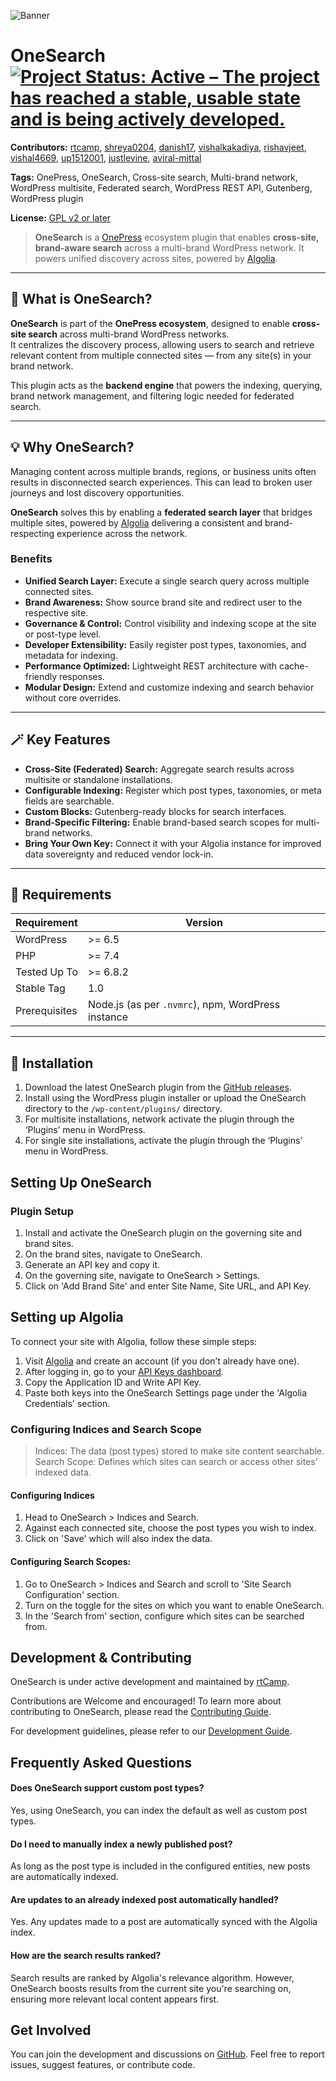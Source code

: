 ![Banner](https://rtcamp.com/wp-content/uploads/sites/2/2024/09/OneSearch-Banner.png)
# OneSearch [![Project Status: Active – The project has reached a stable, usable state and is being actively developed.](https://www.repostatus.org/badges/latest/active.svg)](https://www.repostatus.org/#active)

**Contributors:** [rtcamp](https://profiles.wordpress.org/rtcamp), [shreya0204](https://github.com/shreya0204), [danish17](https://github.com/danish17), [vishalkakadiya](https://github.com/vishalkakadiya), [rishavjeet](https://github.com/rishavjeet), [vishal4669](https://github.com/vishal4669), [up1512001](https://github.com/up1512001), [justlevine](https://github.com/justlevine), [aviral-mittal](https://github.com/aviral-mittal)

**Tags:** OnePress, OneSearch, Cross-site search, Multi-brand network, WordPress multisite, Federated search, WordPress REST API, Gutenberg, WordPress plugin

**License:** [GPL v2 or later](http://www.gnu.org/licenses/gpl-2.0.html)

> **OneSearch** is a [OnePress](https://rtcamp.com/onepress/) ecosystem plugin that enables **cross-site, brand-aware search** across a multi-brand WordPress network. It powers unified discovery across sites, powered by [Algolia](https://algolia.com/).

---

## 🧠 What is OneSearch?

**OneSearch** is part of the **OnePress ecosystem**, designed to enable **cross-site search** across multi-brand WordPress networks.  
It centralizes the discovery process, allowing users to search and retrieve relevant content from multiple connected sites — from any site(s) in your brand network.

This plugin acts as the **backend engine** that powers the indexing, querying, brand network management, and filtering logic needed for federated search.  

---

## 💡 Why OneSearch?

Managing content across multiple brands, regions, or business units often results in disconnected search experiences. This can lead to broken user journeys and lost discovery opportunities.

**OneSearch** solves this by enabling a **federated search layer** that bridges multiple sites, powered by [Algolia](https://algolia.com/) delivering a consistent and brand-respecting experience across the network.

### Benefits
- **Unified Search Layer:** Execute a single search query across multiple connected sites.
- **Brand Awareness:** Show source brand site and redirect user to the respective site.
- **Governance & Control:** Control visibility and indexing scope at the site or post-type level.
- **Developer Extensibility:** Easily register post types, taxonomies, and metadata for indexing.
- **Performance Optimized:** Lightweight REST architecture with cache-friendly responses.
- **Modular Design:** Extend and customize indexing and search behavior without core overrides.

---

## 🪄 Key Features

- **Cross-Site (Federated) Search:** Aggregate search results across multisite or standalone installations.  
- **Configurable Indexing:** Register which post types, taxonomies, or meta fields are searchable.  
- **Custom Blocks:** Gutenberg-ready blocks for search interfaces.  
- **Brand-Specific Filtering:** Enable brand-based search scopes for multi-brand networks.
- **Bring Your Own Key:**  Connect it with your Algolia instance for improved data sovereignty and reduced vendor lock-in.

---

## 🧾 Requirements

| Requirement   | Version |
|---------------|----------|
| WordPress     | >= 6.5 |
| PHP           | >= 7.4 |
| Tested Up To  | >= 6.8.2 |
| Stable Tag    | 1.0 |
| Prerequisites | Node.js (as per `.nvmrc`), npm, WordPress instance|

---

## 🧰 Installation
1. Download the latest OneSearch plugin from the [GitHub releases](https://github.com/rtCamp/OneSearch/releases).
2. Install using the WordPress plugin installer or upload the OneSearch directory to the `/wp-content/plugins/` directory.
3. For multisite installations, network activate the plugin through the ‘Plugins’ menu in WordPress.
4. For single site installations, activate the plugin through the ‘Plugins’ menu in WordPress.

## Setting Up OneSearch 
### Plugin Setup
1. Install and activate the OneSearch plugin on the governing site and brand sites.
2. On the brand sites, navigate to OneSearch.
3. Generate an API key and copy it.
4. On the governing site, navigate to OneSearch > Settings.
5. Click on 'Add Brand Site' and enter Site Name, Site URL, and API Key.

## Setting up Algolia
To connect your site with Algolia, follow these simple steps:
1. Visit [Algolia](https://www.algolia.com/) and create an account (if you don’t already have one).
2. After logging in, go to your [API Keys dashboard](https://dashboard.algolia.com/account/api-keys).
3. Copy the Application ID and Write API Key.
4. Paste both keys into the OneSearch Settings page under the 'Algolia Credentials' section.

### Configuring Indices and Search Scope
> Indices: The data (post types) stored to make site content searchable.
> Search Scope: Defines which sites can search or access other sites’ indexed data.

#### Configuring Indices
1. Head to OneSearch > Indices and Search.
2. Against each connected site, choose the post types you wish to index.
3. Click on 'Save' which will also index the data.

#### Configuring Search Scopes:
1. Go to OneSearch > Indices and Search and scroll to 'Site Search Configuration' section.
2. Turn on the toggle for the sites on which you want to enable OneSearch.
3. In the 'Search from' section, configure which sites can be searched from.

## Development & Contributing
OneSearch is under active development and maintained by [rtCamp](https://rtcamp.com).

Contributions are Welcome and encouraged! To learn more about contributing to OneSearch, please read the [Contributing Guide](https://github.com/rtCamp/OneSearch-internal/blob/main/docs/CONTRIBUTING.md).

For development guidelines, please refer to our [Development Guide](https://github.com/rtCamp/OneSearch-internal/blob/main/docs/DEVELOPMENT.md).

## Frequently Asked Questions
#### Does OneSearch support custom post types?
Yes, using OneSearch, you can index the default as well as custom post types.

#### Do I need to manually index a newly published post?
As long as the post type is included in the configured entities, new posts are automatically indexed.

#### Are updates to an already indexed post automatically handled?
Yes. Any updates made to a post are automatically synced with the Algolia index.

#### How are the search results ranked?
Search results are ranked by Algolia's relevance algorithm. However, OneSearch boosts results from the current site you're searching on, ensuring more relevant local content appears first.

## Get Involved
You can join the development and discussions on [GitHub](https://github.com/rtCamp/OneSearch). Feel free to report issues, suggest features, or contribute code.
